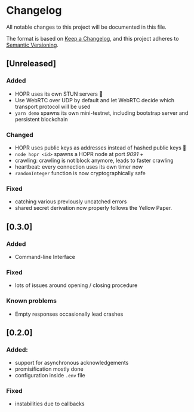 # Changelog

All notable changes to this project will be documented in this file.

The format is based on [Keep a Changelog](https://keepachangelog.com/en/1.0.0/),
and this project adheres to [Semantic Versioning](https://semver.org/spec/v2.0.0.html).

## [Unreleased]

### Added

- HOPR uses its own STUN servers 🚀
- Use WebRTC over UDP by default and let WebRTC decide which transport protocol will be used
- `yarn demo` spawns its own mini-testnet, including bootstrap server and persistent blockchain

### Changed

- HOPR uses public keys as addresses instead of hashed public keys 🚀
- `node hopr <id>` spawns a HOPR node at port _9091 + <id>_
- crawling: crawling is not block anymore, leads to faster crawling
- heartbeat: every connection uses its own timer now
- `randomInteger` function is now cryptographically safe

### Fixed

- catching various previously uncatched errors
- shared secret derivation now properly follows the Yellow Paper.

## [0.3.0]

### Added

- Command-line Interface

### Fixed

- lots of issues around opening / closing procedure

### Known problems

- Empty responses occasionally lead crashes

## [0.2.0]

### Added:

- support for asynchronous acknowledgements
- promisification mostly done
- configuration inside `.env` file

### Fixed

- instabilities due to callbacks
